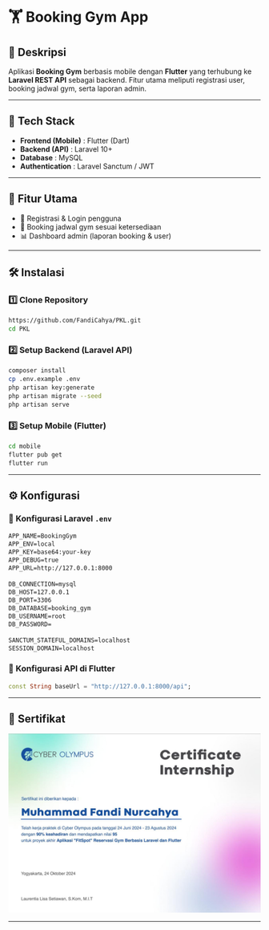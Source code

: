 

# 🏋️ Booking Gym App

## 📌 Deskripsi

Aplikasi **Booking Gym** berbasis mobile dengan **Flutter** yang terhubung ke **Laravel REST API** sebagai backend.
Fitur utama meliputi registrasi user, booking jadwal gym, serta laporan admin.

---

## 🚀 Tech Stack

* **Frontend (Mobile)** : Flutter (Dart)
* **Backend (API)** : Laravel 10+
* **Database** : MySQL
* **Authentication** : Laravel Sanctum / JWT

---

## 🎯 Fitur Utama

* 🔐 Registrasi & Login pengguna
* 📅 Booking jadwal gym sesuai ketersediaan
* 📊 Dashboard admin (laporan booking & user)

---

## 🛠️ Instalasi

### 1️⃣ Clone Repository

```bash
https://github.com/FandiCahya/PKL.git
cd PKL
```

### 2️⃣ Setup Backend (Laravel API)

```bash
composer install
cp .env.example .env
php artisan key:generate
php artisan migrate --seed
php artisan serve
```

### 3️⃣ Setup Mobile (Flutter)

```bash
cd mobile
flutter pub get
flutter run
```

---

## ⚙️ Konfigurasi

### 🔹 Konfigurasi Laravel `.env`

```env
APP_NAME=BookingGym
APP_ENV=local
APP_KEY=base64:your-key
APP_DEBUG=true
APP_URL=http://127.0.0.1:8000

DB_CONNECTION=mysql
DB_HOST=127.0.0.1
DB_PORT=3306
DB_DATABASE=booking_gym
DB_USERNAME=root
DB_PASSWORD=

SANCTUM_STATEFUL_DOMAINS=localhost
SESSION_DOMAIN=localhost
```

### 🔹 Konfigurasi API di Flutter

```dart
const String baseUrl = "http://127.0.0.1:8000/api";
```
---

## 📸  Sertifikat
![Sertifikat](./public/1.jpg)

---


